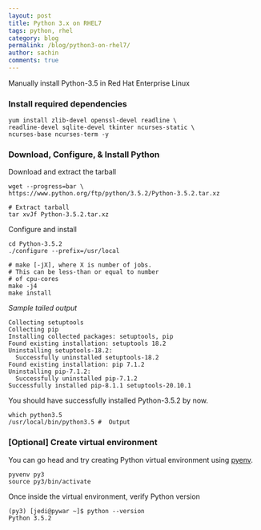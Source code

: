 ```yaml
---
layout: post
title: Python 3.x on RHEL7
tags: python, rhel
category: blog
permalink: /blog/python3-on-rhel7/
author: sachin
comments: true
---
```


Manually install Python-3.5 in Red Hat Enterprise Linux

### Install required dependencies

	yum install zlib-devel openssl-devel readline \
	readline-devel sqlite-devel tkinter ncurses-static \
	ncurses-base ncurses-term -y

### Download, Configure, & Install Python

Download and extract the tarball

	wget --progress=bar \
	https://www.python.org/ftp/python/3.5.2/Python-3.5.2.tar.xz

	# Extract tarball
	tar xvJf Python-3.5.2.tar.xz


Configure and install

	cd Python-3.5.2
	./configure --prefix=/usr/local

	# make [-jX], where X is number of jobs.
	# This can be less-than or equal to number
	# of cpu-cores
	make -j4
	make install


*Sample tailed output*

	Collecting setuptools
	Collecting pip
	Installing collected packages: setuptools, pip
	Found existing installation: setuptools 18.2
    Uninstalling setuptools-18.2:
      Successfully uninstalled setuptools-18.2
    Found existing installation: pip 7.1.2
    Uninstalling pip-7.1.2:
      Successfully uninstalled pip-7.1.2
    Successfully installed pip-8.1.1 setuptools-20.10.1


You should have successfully installed Python-3.5.2 by now.

	which python3.5
	/usr/local/bin/python3.5 #  Output

### [Optional] Create virtual environment

You can go head and try creating Python virtual environment
using [pyenv](https://docs.python.org/3/library/venv.html).

	pyvenv py3
	source py3/bin/activate

Once inside the virtual environment, verify Python version

	(py3) [jedi@pywar ~]$ python --version
	Python 3.5.2
